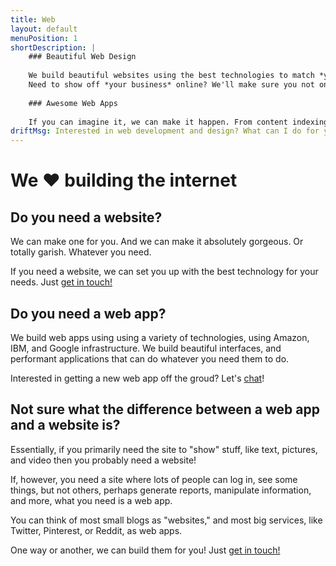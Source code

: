 ```yaml
---
title: Web
layout: default
menuPosition: 1
shortDescription: |
    ### Beautiful Web Design
    
    We build beautiful websites using the best technologies to match *your* needs.
    Need to show off *your business* online? We'll make sure you not only have a gorgeous site to show your customers, but we'll also help you set up your "presence" across all the platforms that are most important to your business.
    
    ### Awesome Web Apps
    
    If you can imagine it, we can make it happen. From content indexing and discovery systems, online ordering interfaces for restaurants, to location-aware messaging platforms, or anything else. You dream it, we'll make it reality.
driftMsg: Interested in web development and design? What can I do for you?
---
```


# We &hearts; building the internet

## Do you need a website?

We can make one for you. And we can make it absolutely gorgeous. Or totally garish. Whatever you need.

If you need a website, we can set you up with the best technology for your needs. Just <a href="#" class="drift-open-chat" data-msg="What kind of website do you need?">get in touch!</a>

## Do you need a web app?

We build web apps using using a variety of technologies, using Amazon, IBM, and Google infrastructure. We build beautiful interfaces, and performant applications that can do whatever you need them to do.

Interested in getting a new web app off the groud? Let's <a href="#" class="drift-open-chat" data-msg="What kind of web app do you want to build?">chat</a>!

## Not sure what the difference between a web app and a website is?

Essentially, if you primarily need the site to "show" stuff, like text, pictures, and video then you probably need a website!

If, however, you need a site where lots of people can log in, see some things, but not others, perhaps generate reports, manipulate information, and more, what you need is a web app.

You can think of most small blogs as "websites," and most big services, like Twitter, Pinterest, or Reddit, as web apps.

One way or another, we can build them for you! Just <a href="#" class="drift-open-chat" data-msg="Need a web app or website? Let me know!">get in touch!</a>